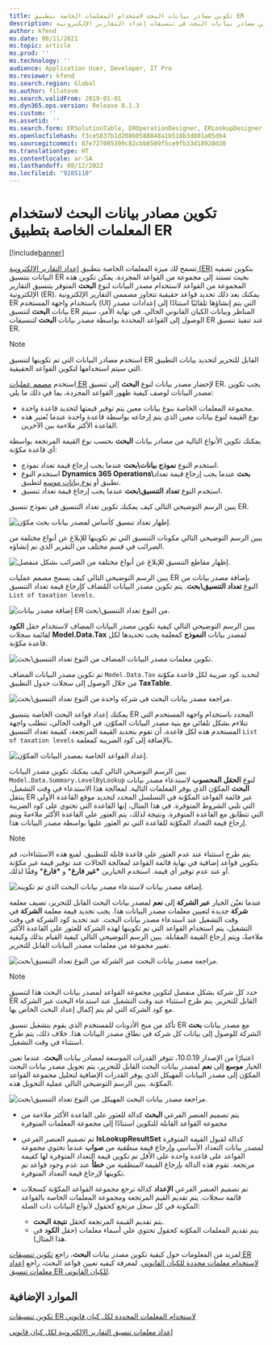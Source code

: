 ```yaml
---
title: تكوين مصادر بيانات البحث لاستخدام المعلمات الخاصة بتطبيق ER
description: توضح هذه المقالة كيفية تكوين مصادر بيانات البحث في تنسيقات إعداد التقارير الإلكترونية (ER) لاستخدام المعلمات الخاصة بتطبيق إعداد التقارير الإلكترونية (ER).
author: kfend
ms.date: 08/11/2021
ms.topic: article
ms.prod: ''
ms.technology: ''
audience: Application User, Developer, IT Pro
ms.reviewer: kfend
ms.search.region: Global
ms.author: filatovm
ms.search.validFrom: 2019-01-01
ms.dyn365.ops.version: Release 8.1.3
ms.custom: ''
ms.assetid: ''
ms.search.form: ERSolutionTable, EROperationDesigner, ERLookupDesigner, ERComponentLookupStructureEditing
ms.openlocfilehash: f3ce5837b1d20860588848a1b518b3d801a05db4
ms.sourcegitcommit: 87e727005399c82cbb6509f5ce9fb33d18928d30
ms.translationtype: HT
ms.contentlocale: ar-SA
ms.lasthandoff: 08/12/2022
ms.locfileid: "9285110"
---
```

# <a name="configure-lookup-data-sources-to-use-er-application-specific-parameters"></a>تكوين مصادر بيانات البحث لاستخدام المعلمات الخاصة بتطبيق ER 

[!include[banner](../includes/banner.md)]

تسمح لك ميزة المعلمات الخاصة بتطبيق [إعداد التقارير الإلكترونية (ER)](general-electronic-reporting.md) بتكوين تصفيه البيانات بتنسيق ER بحيث تستند إلى مجموعة من القواعد المجردة. يمكن تكوين هذه المجموعة من القواعد لاستخدام مصدر البيانات لنوع **البحث** المتوفر بتنسيق التقارير الإلكترونية (ER). يمكنك بعد ذلك تحديد قواعد حقيقية تتجاوز مصممي التقارير الإلكترونية ER باستخدام واجهة المستخدم (UI) التي يتم إنشاؤها تلقائيًا استنادًا إلى إعدادات مصدر بيانات **البحث** لتنسيق ER المناظر وبيانات الكيان القانوني الحالي. في نهاية الأمر، سيتم الوصول إلى القواعد المحددة بواسطة مصدر بيانات **البحث** لتنسيقات ER عند تنفيذ تنسيق ER.

> [!NOTE]
> استخدم مصادر البيانات التي تم تكوينها لتنسيق ER القابل للتحرير لتحديد بيانات التطبيق التي سيتم استخدامها لتكوين القواعد الحقيقية.

استخدم [مصمم عمليات ER](general-electronic-reporting.md#building-a-format-that-uses-a-data-model-as-a-base) لإحضار مصدر بيانات لنوع **البحث** إلى تنسيق ER. يجب تكوين مصدر البيانات لوصف كيفية ظهور القواعد المجردة، بما في ذلك ما يلي:

   - مجموعة المعلمات الخاصة بنوع بيانات معين يتم توفير قيمتها لتحديد قاعدة واحدة.
   - نوع القيمة لنوع بيانات معين الذي يتم إرجاعه بواسطة قاعدة واحدة عندما تُعتبر هذه القاعدة الأكثر ملاءمة بين الآخرين.

يمكنك تكوين الأنواع التالية من مصادر بيانات **البحث** بحسب نوع القيمة المرتجعة بواسطة أي قاعدة مكوّنة:

   - استخدم النوع **نموذج بيانات\بحث** عندما يجب إرجاع قيمة تعداد نموذج.
   - استخدم النوع **Dynamics 365 Operations\بحث** عندما يجب إرجاع قيمة تعداد تطبيق أو [نوع بيانات موسع](../extensibility/extensible-edts.md) لتطبيق.
   - استخدم النوع **تعداد التنسيق\بحث** عندما يجب إرجاع قيمة تعداد تنسيق.

يبين الرسم التوضيحي التالي كيف يمكنك تكوين تعداد التنسيق في نموذج تنسيق ER.

   ![إظهار تعداد تنسيق كأساس لمصدر بيانات بحث مكوّن.](./media/er-lookup-data-sources-img1.gif)

يبين الرسم التوضيحي التالي مكونات التنسيق التي تم تكوينها للإبلاغ عن أنواع مختلفة من الضرائب في قسم مختلف من التقرير الذي تم إنشاؤه.

   ![إظهار مقاطع التنسيق للإبلاغ عن أنواع مختلفة من الضرائب بشكل منفصل.](./media/er-lookup-data-sources-img2.png)

يبين الرسم التوضيحي التالي كيف يسمح مصمم عمليات ER بإضافة مصدر بيانات من النوع **تعداد التنسيق\بحث**.  يتم تكوين مصدر البيانات المُضاف كإرجاع قيمة تعداد التنسيق `List of taxation levels`.

   ![إضافة مصدر بيانات ER من النوع تعداد التنسيق\بحث.](./media/er-lookup-data-sources-img3.gif)

يبين الرسم التوضيحي التالي كيفية تكوين مصدر البيانات المضاف لاستخدام حقل **الكود** لقائمة سجلات **Model.Data.Tax** لمصدر بيانات **النموذج** كمعلمة يجب تحديدها لكل قاعدة مكوّنة.

![تكوين معلمات مصدر البيانات المضاف من النوع تعداد التنسيق\بحث.](./media/er-lookup-data-sources-img4.gif)

تم تكوين مصدر البيانات المضاف `Model.Data.Tax` لتحديد كود ضريبة لكل قاعدة مكوّنة من خلال الوصول إلى سجلات جدول التطبيق **TaxTable**.

   ![مراجعة مصدر بيانات البحث في شركة واحدة من النوع تعداد التنسيق\بحث.](./media/er-lookup-data-sources-img5.gif)

يمكنك إعداد قواعد البحث الخاصة بتنسيق ER المحدد باستخدام واجهة المستخدم التي تتلاءم بشكل تلقائي مع بنية مصدر البيانات المكوّن. في الوقت الحالي، تتطلب واجهة المستخدم هذه لكل قاعدة، أن تقوم بتحديد القيمة المرتجعة، كقيمة تعداد التنسيق `List of taxation levels` بالإضافة إلى كود الضريبة كمعلمة.

   ![إعداد القواعد الخاصة بمصدر البيانات المكوّن.](./media/er-lookup-data-sources-img6.gif)

يبين الرسم التوضيحي التالي كيف يمكنك تكوين مصدر البيانات `Model.Data.Summary.LevelByLookup` لنوع **الحقل المحسوب** لاستدعاء مصدر بيانات **البحث** المكوّن الذي يوفر المعلمات التالية. لمعالجة هذا الاستدعاء في وقت التشغيل، ينتقل ER عبر قائمة القواعد المكوّنة في التسلسل المحدد لتحديد موقع القاعدة الأولى التي تلبي الشروط المتوفرة. في هذا المثال، إنها القاعدة التي تحتوي على كود الضريبة التي تتطابق مع القاعدة المتوفرة. ونتيجة لذلك، يتم العثور علي القاعدة الأكثر ملاءمةً ويتم إرجاع قيمة التعداد المكوّنة للقاعدة التي تم العثور عليها بواسطة مصدر البيانات هذا.

> [!NOTE]
> يتم طرح استثناء عند عدم العثور علي قاعدة قابلة للتطبيق. لمنع هذه الاستثناءات، قم بتكوين قواعد إضافية في نهاية قائمة القواعد لمعالجة الحالات عند توفير قيمة غير مكوّنة أو عند عدم توفير أي قيمة. استخدم الخيارين **\*غير فارغ**\* و **\*فارغ**\* وفقًا لذلك.  
>
> ![إضافة مصدر بيانات لاستدعاء مصدر بيانات البحث الذي تم تكوينه.](./media/er-lookup-data-sources-img7.png)

عندما تعيّن الخيار **عبر الشركة** إلى **نعم** لمصدر بيانات البحث القابل للتحرير، تضيف معلمة **شركة** جديدة لتعيين معلمات مصدر البيانات هذا. يجب تحديد قيمة معلمة **الشركة** في وقت التشغيل عند استدعاء مصدر بيانات البحث. عند تحديد كود الشركة في وقت التشغيل، يتم استخدام القواعد التي تم تكوينها لهذه الشركة للعثور علي القاعدة الأكثر ملاءمةً، ويتم إرجاع القيمة المقابلة. يبين الرسم التوضيحي التالي كيفية القيام بذلك وكيفية تغيير مجموعة من معلمات مصدر البيانات القابل للتحرير.

   ![مراجعة مصدر بيانات البحث عبر الشركة من النوع تعداد التنسيق\بحث.](./media/er-lookup-data-sources-img8.gif)

> [!NOTE]
> حدد كل شركة بشكل منفصل لتكوين مجموعة القواعد لمصدر بيانات البحث هذا لتنسيق ER القابل للتحرير. يتم طرح استثناء عند وقت التشغيل عند استدعاء البحث عبر الشركة مع كود الشركة التي لم يتم إكمال إعداد البحث الخاص بها.
>
> تأكد من منح الأذونات للمستخدم الذي يقوم بتشغيل تنسيق ER مع مصدر بيانات **بحث** الشركة للوصول إلى بيانات كل شركة في نطاق مصدر البيانات هذا. خلاف ذلك، يتم طرح استثناء في وقت التشغيل.

اعتبارًا من الإصدار 10.0.19، تتوفر القدرات الموسعة لمصادر بيانات **البحث**. عندما تعين الخيار **موسع** إلى **نعم** لمصدر بيانات البحث القابل للتحرير، يتم تحويل مصدر بيانات البحث المكوّن إلى مصدر البيانات المهيكل الذي يوفر القدرات الإضافية لتحليل مجموعة القواعد المكوّنة. يبين الرسم التوضيحي التالي عملية التحويل هذه.

   ![مراجعة مصدر بيانات البحث المهيكل من النوع تعداد التنسيق\بحث.](./media/er-lookup-data-sources-img9.gif)

- يتم تصميم العنصر الفرعي **البحث** كدالة للعثور على القاعدة الأكثر ملاءمة من مجموعة القواعد القابلة للتكوين استنادًا إلى مجموعة المعلمات المتوفرة
- تم تصميم العنصر الفرعي **IsLookupResultSet** كدالة لقبول القيمة المتوفرة لمصدر بيانات التعداد الأساسي وإرجاع قيمة *منطقية* من **صواب** عندما تحتوي مجموعة القواعد على قاعدة واحدة على الأقل تم تكوين قيمة التعداد المتوفرة لها كقيمة مرتجعة. تقوم هذه الدالة بإرجاع القيمة *المنطقية* من **خطأ** عند عدم وجود قواعد تم تكوينها لإرجاع قيمة التعداد المتوفرة.
- تم تصميم العنصر الفرعي **الإعداد** كدالة ترجع مجموعة القواعد المكوّنة كسجلات قائمة سجلات. يتم تقديم القيم المرتجعة ومجموعة المعلمات الخاصة بالقواعد المكونة في كل سجل مرتجع كحقول لأنواع البيانات ذات الصلة:

    - يتم تقديم القيمة المرتجعة كحقل **نتيجة البحث**.
    - يتم تقديم المعلمات المكوّنة كحقول تحتوي علي أسماء معلمات (حقل **الكود** في هذا المثال).

لمزيد من المعلومات حول كيفية تكوين مصدر بيانات **البحث**، راجع [تكوين تنسيقات ER لاستخدام معلمات محددة للكيان القانوني](er-app-specific-parameters-configure-format.md). لمعرفة كيفيه تعيين قواعد البحث، راجع [إعداد معلمات تنسيق ER للكيان القانوني](er-app-specific-parameters-set-up.md).

## <a name="additional-resources"></a>الموارد الإضافية

[تكوين تنسيقات ER لاستخدام المعلمات المحددة لكل كيان قانوني](er-app-specific-parameters-configure-format.md)

[إعداد معلمات تنسيق التقارير الإلكترونية لكل كيان قانوني](er-app-specific-parameters-set-up.md)
